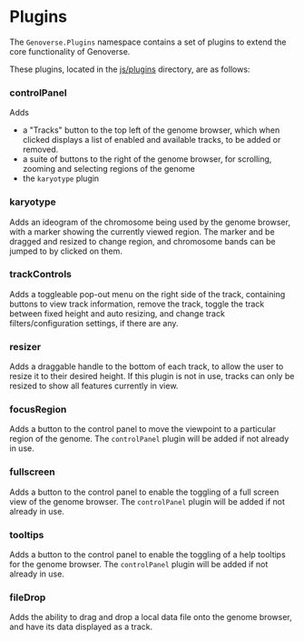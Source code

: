 # Plugins

The `Genoverse.Plugins` namespace contains a set of plugins to extend the core functionality of Genoverse.

These plugins, located in the [js/plugins](https://github.com/wtsi-web/Genoverse/tree/gh-pages/js/plugins) directory, are as follows:

### controlPanel
Adds
 - a "Tracks" button to the top left of the genome browser, which when clicked displays a list of enabled and available tracks, to be added or removed.
 - a suite of buttons to the right of the genome browser, for scrolling, zooming and selecting regions of the genome
 - the `karyotype` plugin

### karyotype
Adds an ideogram of the chromosome being used by the genome browser, with a marker showing the currently viewed region. The marker and be dragged and resized to change region, and chromosome bands can be jumped to by clicked on them.

### trackControls
Adds a toggleable pop-out menu on the right side of the track, containing buttons to view track information, remove the track, toggle the track between fixed height and auto resizing, and change track filters/configuration settings, if there are any.

### resizer
Adds a draggable handle to the bottom of each track, to allow the user to resize it to their desired height. If this plugin is not in use, tracks can only be resized to show all features currently in view.

### focusRegion
Adds a button to the control panel to move the viewpoint to a particular region of the genome. The `controlPanel` plugin will be added if not already in use.

### fullscreen
Adds a button to the control panel to enable the toggling of a full screen view of the genome browser. The `controlPanel` plugin will be added if not already in use.

### tooltips
Adds a button to the control panel to enable the toggling of a help tooltips for the genome browser. The `controlPanel` plugin will be added if not already in use.

### fileDrop
Adds the ability to drag and drop a local data file onto the genome browser, and have its data displayed as a track.
